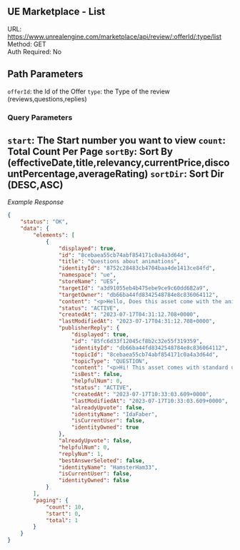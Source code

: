 ## UE Marketplace - List

URL: https://www.unrealengine.com/marketplace/api/review/:offerId/:type/list \
Method: GET \
Auth Required: No

## Path Parameters

`offerId`: the Id of the Offer
`type`: the Type of the review (reviews,questions,replies)

### Query Parameters

`start`: The Start number you want to view
`count`: Total Count Per Page
`sortBy`: Sort By (effectiveDate,title,relevancy,currentPrice,discountPercentage,averageRating)
`sortDir`: Sort Dir (DESC,ASC)
---

_Example Response_

```json
{
    "status": "OK",
    "data": {
        "elements": [
            {
                "displayed": true,
                "id": "8cebaea55cb74abf854171c0a4a3d64d",
                "title": "Questions about animations",
                "identityId": "8752c28483cb4704baa4de1413ce84fd",
                "namespace": "ue",
                "storeName": "UES",
                "targetId": "a3d91055eb4b475ebe9ce9c60dd682a9",
                "targetOwner": "db66ba44fd8342548784e8c836064112",
                "content": "<p>Hello, Does this asset come with the animations seen in the youtube video?</p><p>Do you have those animations for the Unity version?</p><p>Thank you :)</p>",
                "status": "ACTIVE",
                "createdAt": "2023-07-17T04:31:12.708+0000",
                "lastModifiedAt": "2023-07-17T04:31:12.708+0000",
                "publisherReply": {
                    "displayed": true,
                    "id": "85fc6d33f12045cf8b2c32e55f319359",
                    "identityId": "db66ba44fd8342548784e8c836064112",
                    "topicId": "8cebaea55cb74abf854171c0a4a3d64d",
                    "topicType": "QUESTION",
                    "content": "<p>Hi! This asset comes with standard ue5 animations. </p><p>Unity project does not contain these animations because they are owned by Unreal Engine. This character has humanoid rig and you can use any animations from the store. However, I cannot help you with Unreal to Unity animations migration because I’ve never done it before. In theory, you can apply animations in Unreal engine and then export it as fbx. You can import this file to Unity. But again, I’ve never done it before so it’s just an assumption of what can be done.</p>",
                    "isBest": false,
                    "helpfulNum": 0,
                    "status": "ACTIVE",
                    "createdAt": "2023-07-17T10:33:03.609+0000",
                    "lastModifiedAt": "2023-07-17T10:33:03.609+0000",
                    "alreadyUpvote": false,
                    "identityName": "IdaFaber",
                    "isCurrentUser": false,
                    "identityOwned": true
                },
                "alreadyUpvote": false,
                "helpfulNum": 0,
                "replyNum": 1,
                "bestAnswerSeleted": false,
                "identityName": "HamsterHam33",
                "isCurrentUser": false,
                "identityOwned": false
            }
        ],
        "paging": {
            "count": 10,
            "start": 0,
            "total": 1
        }
    }
}
```
